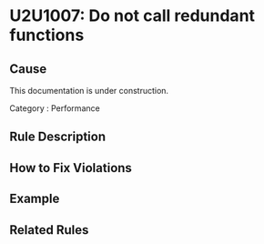 # U2U1007: Do not call redundant functions

## Cause

This documentation is under construction.

Category : Performance

## Rule Description



## How to Fix Violations



## Example



## Related Rules
